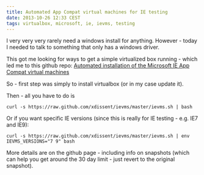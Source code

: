 ```yaml
---
title: Automated App Compat virtual machines for IE testing
date: 2013-10-26 12:33 CEST
tags: virtualbox, microsoft, ie, ievms, testing
---
```


I very very very rarely need a windows install for anything. However - today I needed to talk to something that only has a windows driver.

This got me looking for ways to get a simple virtualized box running - which led me to this github repo: [Automated installation of the Microsoft IE App Compat virtual machines](https://github.com/xdissent/ievms)

So - first step was simply to install virtualbox (or in my case update it).

Then - all you have to do is

    curl -s https://raw.github.com/xdissent/ievms/master/ievms.sh | bash

Or if you want specific IE versions (since this is really for IE testing - e.g. IE7 and IE9):

    curl -s https://raw.github.com/xdissent/ievms/master/ievms.sh | env IEVMS_VERSIONS="7 9" bash

More details are on the github page - including info on snapshots (which can help you get around the 30 day limit - just revert to the original snapshot).
